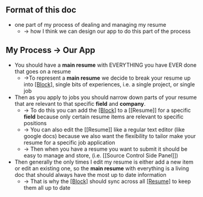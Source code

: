 ## Format of this doc
- one part of my process of dealing and managing my resume
	- -> how I think we can design our app to do this part of the process 
## My Process -> Our App
- You should have a **main resume** with EVERYTHING you have EVER done that goes on a resume
	- ->To represent a **main resume** we decide to break your resume up into [[Block]](s), single bits of experiences, i.e. a single project, or single job
- Then as you apply to jobs you should narrow down parts of your resume that are relevant to that specific **field** and **company**.
	- -> To do this you can add the [[Block]](s) to a [[Resume]] for a specific **field** because only certain resume items are relevant to specific positions
	- -> You can also edit the [[Resume]] like a regular text editor (like google docs) because we also want the flexibility to tailor make your resume for a specific job application
	- -> Then when you have a resume you want to submit it should be easy to manage and store, (i.e. [[Source Control Side Panel]])
- Then generally the only times I edit my resume is either add a new item or edit an existing one, so the **main resume** with everything is a living doc that should always have the most up to date information
	- -> That is why the [[Block]](s) should sync across all [[Resume]](s) to keep them all up to date